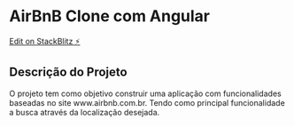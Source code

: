 # AirBnB Clone com Angular

[Edit on StackBlitz ⚡️](https://stackblitz.com/edit/angular-ivy-zxfajd)

## Descrição do Projeto
<p align=>O projeto tem como objetivo construir uma aplicação com funcionalidades baseadas no site www.airbnb.com.br. Tendo como principal funcionalidade a busca através da localização desejada.</p>
